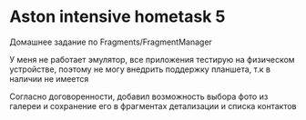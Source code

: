 # **Aston intensive hometask 5**
Домашнее задание по Fragments/FragmentManager

У меня не работает эмулятор, все приложения тестирую на физическом устройстве, поэтому не могу внедрить поддержку планшета, т.к в наличии не имеется

Согласно договоренности, добавил возможность выбора фото из галереи и сохранение его в фрагментах детализации и списка контактов

